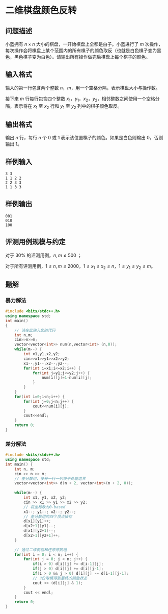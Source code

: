 # 二维棋盘颜色反转

## 问题描述
小蓝拥有 $n×n$ 大小的棋盘，一开始棋盘上全都是白子。小蓝进行了 $m$ 次操作，每次操作会将棋盘上某个范围内的所有棋子的颜色取反（也就是白色棋子变为黑色，黑色棋子变为白色）。请输出所有操作做完后棋盘上每个棋子的颜色。

## 输入格式
输入的第一行包含两个整数 $n$，$m$，用一个空格分隔，表示棋盘大小与操作数。

接下来 $m$ 行每行包含四个整数 $x_1$，$y_1$，$x_2$，$y_2$，相邻整数之间使用一个空格分隔，表示将在 $x_1$ 至 $x_2$ 行和 $y_1$ 至 $y_2$ 列中的棋子颜色取反。

## 输出格式
输出 $n$ 行，每行 $n$ 个 $0$ 或 $1$ 表示该位置棋子的颜色。如果是白色则输出 $0$，否则输出 $1$。

## 样例输入
```
3 3
1 1 2 2
2 2 3 3
1 1 3 3
```

## 样例输出
```
001
010
100
```

## 评测用例规模与约定
对于 $30\%$ 的评测用例，$n,m≤500$ ；

对于所有评测用例，$1≤n,m≤2000$，$1≤x_1≤x_2≤n$，$1≤y_1≤y_2≤m$。

## 题解
### 暴力解法
```cpp
#include <bits/stdc++.h>
using namespace std;
int main()
{
    // 请在此输入您的代码
    int n,m;
    cin>>n>>m;
    vector<vector<int>> num(n,vector<int> (n,0));
    while(m--) {
        int x1,y1,x2,y2;
        cin>>x1>>y1>>x2>>y2;
        x1--;y1--;x2--;y2--;
        for(int i=x1;i<=x2;i++) {
            for(int j=y1;j<=y2;j++) {
                num[i][j]=1-num[i][j];
            }
        }
    }
    for(int i=0;i<n;i++) {
        for(int j=0;j<n;j++) {
            cout<<num[i][j];
        }
        cout<<endl;
    }
    return 0;
}
```

### 差分解法
```cpp
#include <bits/stdc++.h>
using namespace std;
int main() {
    int n, m;
    cin >> n >> m;
    // 差分数组，多开一行一列便于处理边界
    vector<vector<int>> d(n + 2, vector<int>(n + 2, 0));
    
    while(m--) {
        int x1, y1, x2, y2;
        cin >> x1 >> y1 >> x2 >> y2;
        // 将坐标改为0-based
        x1--; y1--; x2--; y2--;
        // 差分数组的四个顶点操作
        d[x1][y1]++;
        d[x2+1][y1]--;
        d[x1][y2+1]--;
        d[x2+1][y2+1]++;
    }
    
    // 通过二维前缀和还原原数组
    for(int i = 0; i < n; i++) {
        for(int j = 0; j < n; j++) {
            if(i > 0) d[i][j] += d[i-1][j];
            if(j > 0) d[i][j] += d[i][j-1];
            if(i > 0 && j > 0) d[i][j] -= d[i-1][j-1];
            // 对2取模得到最终的颜色状态
            cout << (d[i][j] & 1);
        }
        cout << endl;
    }
    return 0;
}
```
